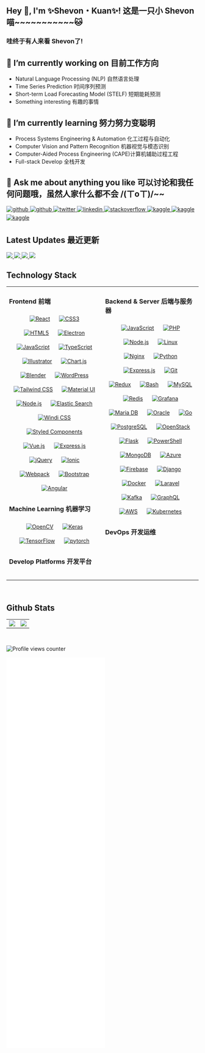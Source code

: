 ## Hey 🌸, I'm ✨Shevon・Kuan✨!  这是一只小 Shevon 喵~~~~~~~~~~~🐱
 
### 哇终于有人来看 Shevon了!  
## 🔭 I’m currently working on 目前工作方向
  - Natural Language Processing (NLP) 自然语言处理
  - Time Series Prediction 时间序列预测
  - Short-term Load Forecasting Model (STELF) 短期能耗预测
  - Something interesting 有趣的事情

## 🌱 I’m currently learning 努力努力变聪明
  - Process Systems Engineering & Automation 化工过程与自动化
  - Computer Vision and Pattern Recognition 机器视觉与模态识别
  - Computer-Aided Process Engineering (CAPE)计算机辅助过程工程 
  - Full-stack Develop 全栈开发

## 💬 Ask me about anything you like 可以讨论和我任何问题哦，虽然人家什么都不会 /(ㄒoㄒ)/~~

<a href="https://t.me/shevonkwan" target="_blank">
<img src=https://img.shields.io/badge/Telegram-2CA5E0?style=for-the-badge&logo=telegram&logoColor=white alt=github style="margin-bottom: 5px;" />
</a>
<a href="https://github.com/shevonkuan" target="_blank">
<img src=https://img.shields.io/badge/github-%2324292e.svg?&style=for-the-badge&logo=github&logoColor=white alt=github style="margin-bottom: 5px;" />
</a>
<a href="https://twitter.com/shevonkuan" target="_blank">
<img src=https://img.shields.io/badge/twitter-%2300acee.svg?&style=for-the-badge&logo=twitter&logoColor=white alt=twitter style="margin-bottom: 5px;" />
</a>
<a href="https://linkedin.com/in/舒文-关-068043159" target="_blank">
<img src=https://img.shields.io/badge/linkedin-%231E77B5.svg?&style=for-the-badge&logo=linkedin&logoColor=white alt=linkedin style="margin-bottom: 5px;" />
</a>
<a href="https://stackoverflow.com/users/16433610" target="_blank">
<img src=https://img.shields.io/badge/stackoverflow-%23F28032.svg?&style=for-the-badge&logo=stackoverflow&logoColor=white alt=stackoverflow style="margin-bottom: 5px;" />
</a>
<a href="https://www.kaggle.com/shevonkwan" target="_blank">
<img src=https://img.shields.io/badge/kaggle-%2344BAE8.svg?&style=for-the-badge&logo=kaggle&logoColor=white alt=kaggle style="margin-bottom: 5px;" />
</a>  
<a href="https://raw.githubusercontent.com/ShevonKuan/images/main/202303212205127.jpg" target="_blank">
<img src=https://img.shields.io/badge/WeChat-07C160?style=for-the-badge&logo=wechat&logoColor=white alt=kaggle style="margin-bottom: 5px;" />
</a>  
 <a href="mailto:drshevonkuan@gmail.com" target="_blank">
<img src=https://img.shields.io/badge/Gmail-D14836?style=for-the-badge&logo=gmail&logoColor=white alt=kaggle style="margin-bottom: 5px;" />
</a> 
<br/>  


## Latest Updates 最近更新  
<a href="https://github.com/ShevonKuan/ACL4SSR/">
  <img  src="https://github-readme-stats.vercel.app/api/pin/?username=shevonkuan&repo=ACL4SSR" />
</a>
<a href="https://github.com/shevonkuan/sub-web">
  <img  src="https://github-readme-stats.vercel.app/api/pin/?username=shevonkuan&repo=sub-web" />
</a>
<a href="https://github.com/shevonkuan/translate-server">
  <img  src="https://github-readme-stats.vercel.app/api/pin/?username=shevonkuan&repo=translate-server" />
</a>
<a href="https://github.com/shevonkuan/csgo_investment">
  <img  src="https://github-readme-stats.vercel.app/api/pin/?username=shevonkuan&repo=csgo_investment" />
</a>

## Technology Stack
<table><tr><td valign="top" width="50%">

### Frontend 前端  
<div align="center">  
<a href="https://reactjs.org/" target="_blank"><img style="margin: 10px" src="https://profilinator.rishav.dev/skills-assets/react-original-wordmark.svg" alt="React" height="35" /></a>  
<a href="https://www.w3schools.com/css/" target="_blank"><img style="margin: 10px" src="https://profilinator.rishav.dev/skills-assets/css3-original-wordmark.svg" alt="CSS3" height="35" /></a>  
<a href="https://en.wikipedia.org/wiki/HTML5" target="_blank"><img style="margin: 10px" src="https://profilinator.rishav.dev/skills-assets/html5-original-wordmark.svg" alt="HTML5" height="35" /></a>  
<a href="https://www.electronjs.org/" target="_blank"><img style="margin: 10px" src="https://profilinator.rishav.dev/skills-assets/electron-original.svg" alt="Electron" height="35" /></a>  
<a href="https://www.javascript.com/" target="_blank"><img style="margin: 10px" src="https://profilinator.rishav.dev/skills-assets/javascript-original.svg" alt="JavaScript" height="35" /></a>  
<a href="https://www.typescriptlang.org/" target="_blank"><img style="margin: 10px" src="https://profilinator.rishav.dev/skills-assets/typescript-original.svg" alt="TypeScript" height="35" /></a>  
<a href="https://www.adobe.com/in/products/illustrator.html" target="_blank"><img style="margin: 10px" src="https://profilinator.rishav.dev/skills-assets/adobe_illustrator-icon.svg" alt="Illustrator" height="35" /></a>  
<a href="https://www.chartjs.org/" target="_blank"><img style="margin: 10px" src="https://profilinator.rishav.dev/skills-assets/logo-title.svg" alt="Chart.js" height="35" /></a>  
<a href="https://www.blender.org/" target="_blank"><img style="margin: 10px" src="https://profilinator.rishav.dev/skills-assets/blender_community_badge_white.svg" alt="Blender" height="35" /></a>  
<a href="https://wordpress.com/" target="_blank"><img style="margin: 10px" src="https://profilinator.rishav.dev/skills-assets/wordpress.png" alt="WordPress" height="35" /></a>  
<a href="https://www.tailwindcss.com/" target="_blank"><img style="margin: 10px" src="https://profilinator.rishav.dev/skills-assets/tailwindcss.svg" alt="Tailwind CSS" height="35" /></a>  
<a href="https://mui.com/" target="_blank"><img style="margin: 10px" src="https://profilinator.rishav.dev/skills-assets/mui.png" alt="Material UI" height="35" /></a>  
<a href="https://nodejs.org/" target="_blank"><img style="margin: 10px" src="https://profilinator.rishav.dev/skills-assets/nodejs-original-wordmark.svg" alt="Node.js" height="35" /></a>  
<a href="https://www.elastic.co/" target="_blank"><img style="margin: 10px" src="https://profilinator.rishav.dev/skills-assets/elasticsearch.png" alt="Elastic Search" height="35" /></a>  
<a href="https://www.windicss.org/" target="_blank"><img style="margin: 10px" src="https://profilinator.rishav.dev/skills-assets/windicss.svg" alt="Windi CSS" height="35" /></a>  
<a href="https://styled-components.com/" target="_blank"><img style="margin: 10px" src="https://profilinator.rishav.dev/skills-assets/styled-components.png" alt="Styled Components" height="35" /></a>  
<a href="https://vuejs.org/" target="_blank"><img style="margin: 10px" src="https://profilinator.rishav.dev/skills-assets/vuejs-original-wordmark.svg" alt="Vue.js" height="35" /></a>  
<a href="https://expressjs.com/" target="_blank"><img style="margin: 10px" src="https://profilinator.rishav.dev/skills-assets/express-original-wordmark.svg" alt="Express.js" height="35" /></a>  
<a href="https://jquery.com/" target="_blank"><img style="margin: 10px" src="https://profilinator.rishav.dev/skills-assets/jquery.png" alt="jQuery" height="35" /></a>  
<a href="https://www.ionicframework.com/" target="_blank"><img style="margin: 10px" src="https://profilinator.rishav.dev/skills-assets/ionic.svg" alt="Ionic" height="35" /></a>  
<a href="https://webpack.js.org/" target="_blank"><img style="margin: 10px" src="https://profilinator.rishav.dev/skills-assets/webpack-original.svg" alt="Webpack" height="35" /></a>  
<a href="https://getbootstrap.com/docs/3.4/javascript/" target="_blank"><img style="margin: 10px" src="https://profilinator.rishav.dev/skills-assets/bootstrap-plain.svg" alt="Bootstrap" height="35" /></a>  
<a href="https://angular.io/" target="_blank"><img style="margin: 10px" src="https://profilinator.rishav.dev/skills-assets/angularjs-original.svg" alt="Angular" height="35" /></a>  
</div>  



### Machine Learning 机器学习  
<div align="center">  
<a href="https://opencv.org/" target="_blank"><img style="margin: 10px" src="https://profilinator.rishav.dev/skills-assets/opencv-icon.svg" alt="OpenCV" height="35" /></a>  
<a href="https://keras.io/" target="_blank"><img style="margin: 10px" src="https://profilinator.rishav.dev/skills-assets/keras.png" alt="Keras" height="35" /></a>  
<a href="https://www.tensorflow.org/" target="_blank"><img style="margin: 10px" src="https://profilinator.rishav.dev/skills-assets/tensorflow-icon.svg" alt="TensorFlow" height="35" /></a>  
<a href="https://pytorch.org/" target="_blank"><img style="margin: 10px" src="https://profilinator.rishav.dev/skills-assets/pytorch-icon.svg" alt="pytorch" height="35" /></a>  
</div>

### Develop Platforms 开发平台
<div align="center">  
<img  src="https://img.shields.io/badge/NVIDIA-Titan RTX-76B900?style=for-the-badge&logo=nvidia&logoColor=white" alt="" height="20" />
<img  src="https://img.shields.io/badge/NVIDIA-RTX 2080Ti-76B900?style=for-the-badge&logo=nvidia&logoColor=white" alt="" height="20" />
<img  src="https://img.shields.io/badge/AMD-Ryzen_7_3800X-ED1C24?style=for-the-badge&logo=amd&logoColor=white" alt="" height="20" />
<img  src="https://img.shields.io/badge/AMD-Ryzen_7_4800U-ED1C24?style=for-the-badge&logo=amd&logoColor=white" alt="" height="20" />
<img  src="https://img.shields.io/badge/Windows-Win_11-0078D6?style=for-the-badge&logo=windows&logoColor=white" alt="" height="20" />
<img  src="https://img.shields.io/badge/Red%20Hat-RHEL_9-EE0000?style=for-the-badge&logo=redhat&logoColor=white" alt="" height="20" />
<img  src="https://img.shields.io/badge/manjaro-20BF5C?style=for-the-badge&logo=manjaro&logoColor=white" alt="" height="20" />
<img  src="https://img.shields.io/badge/lineageos-167C80?style=for-the-badge&logo=lineageos&logoColor=white" alt="" height="20" />
<img  src="https://img.shields.io/badge/Fedora-294172?style=for-the-badge&logo=fedora&logoColor=white" alt="" height="20" />
<img  src="https://img.shields.io/badge/Debian-A81D33?style=for-the-badge&logo=debian&logoColor=white" alt="" height="20" />
<img  src="https://img.shields.io/badge/Alpine_Linux-0D597F?style=for-the-badge&logo=alpine-linux&logoColor=white" alt="" height="20" />
<img  src="https://img.shields.io/badge/Android-14-3DDC84?style=for-the-badge&logo=android&logoColor=white" alt="" height="20" />
</div>
</td><td valign="top" width="50%">



### Backend & Server 后端与服务器  
<div align="center">  
<a href="https://www.javascript.com/" target="_blank"><img style="margin: 10px" src="https://profilinator.rishav.dev/skills-assets/javascript-original.svg" alt="JavaScript" height="35" /></a>  
<a href="https://www.php.net/" target="_blank"><img style="margin: 10px" src="https://profilinator.rishav.dev/skills-assets/php-original.svg" alt="PHP" height="35" /></a>  
<a href="https://nodejs.org/" target="_blank"><img style="margin: 10px" src="https://profilinator.rishav.dev/skills-assets/nodejs-original-wordmark.svg" alt="Node.js" height="35" /></a>  
<a href="https://www.linux.org/" target="_blank"><img style="margin: 10px" src="https://profilinator.rishav.dev/skills-assets/linux-original.svg" alt="Linux" height="35" /></a>  
<a href="https://www.nginx.com/" target="_blank"><img style="margin: 10px" src="https://profilinator.rishav.dev/skills-assets/nginx-original.svg" alt="Nginx" height="35" /></a>  
<a href="https://www.python.org/" target="_blank"><img style="margin: 10px" src="https://profilinator.rishav.dev/skills-assets/python-original.svg" alt="Python" height="35" /></a>  
<a href="https://expressjs.com/" target="_blank"><img style="margin: 10px" src="https://profilinator.rishav.dev/skills-assets/express-original-wordmark.svg" alt="Express.js" height="35" /></a>  
<a href="https://github.com/" target="_blank"><img style="margin: 10px" src="https://profilinator.rishav.dev/skills-assets/git-scm-icon.svg" alt="Git" height="35" /></a>  
<a href="https://redux.js.org/" target="_blank"><img style="margin: 10px" src="https://profilinator.rishav.dev/skills-assets/redux-original.svg" alt="Redux" height="35" /></a>  
<a href="https://www.gnu.org/software/bash/" target="_blank"><img style="margin: 10px" src="https://profilinator.rishav.dev/skills-assets/gnu_bash-icon.svg" alt="Bash" height="35" /></a>  
<a href="https://www.mysql.com/" target="_blank"><img style="margin: 10px" src="https://profilinator.rishav.dev/skills-assets/mysql-original-wordmark.svg" alt="MySQL" height="35" /></a>  
<a href="https://redis.io/" target="_blank"><img style="margin: 10px" src="https://profilinator.rishav.dev/skills-assets/redis-original-wordmark.svg" alt="Redis" height="35" /></a>  
<a href="https://grafana.com/" target="_blank"><img style="margin: 10px" src="https://profilinator.rishav.dev/skills-assets/grafana.png" alt="Grafana" height="35" /></a>  
<a href="https://mariadb.org/" target="_blank"><img style="margin: 10px" src="https://profilinator.rishav.dev/skills-assets/mariadb.png" alt="Maria DB" height="35" /></a>  
<a href="https://www.oracle.com/in/index.html" target="_blank"><img style="margin: 10px" src="https://profilinator.rishav.dev/skills-assets/oracle-original.svg" alt="Oracle" height="35" /></a>  
<a href="https://go.dev/" target="_blank"><img style="margin: 10px" src="https://profilinator.rishav.dev/skills-assets/go-original.svg" alt="Go" height="35" /></a>  
<a href="https://www.postgresql.org/" target="_blank"><img style="margin: 10px" src="https://profilinator.rishav.dev/skills-assets/postgresql-original-wordmark.svg" alt="PostgreSQL" height="35" /></a>  
<a href="https://www.openstack.org/" target="_blank"><img style="margin: 10px" src="https://profilinator.rishav.dev/skills-assets/openstack.png" alt="OpenStack" height="35" /></a>  
<a href="https://flask.palletsprojects.com/" target="_blank"><img style="margin: 10px" src="https://profilinator.rishav.dev/skills-assets/flask.png" alt="Flask" height="35" /></a>  
<a href="https://docs.microsoft.com/en-us/powershell/" target="_blank"><img style="margin: 10px" src="https://profilinator.rishav.dev/skills-assets/powershell.png" alt="PowerShell" height="35" /></a>  
<a href="https://www.mongodb.com/" target="_blank"><img style="margin: 10px" src="https://profilinator.rishav.dev/skills-assets/mongodb-original-wordmark.svg" alt="MongoDB" height="35" /></a>  
<a href="https://azure.microsoft.com/en-in/" target="_blank"><img style="margin: 10px" src="https://profilinator.rishav.dev/skills-assets/microsoft_azure-icon.svg" alt="Azure" height="35" /></a>  
<a href="https://firebase.google.com/" target="_blank"><img style="margin: 10px" src="https://profilinator.rishav.dev/skills-assets/firebase.png" alt="Firebase" height="35" /></a>  
<a href="https://www.djangoproject.com/" target="_blank"><img style="margin: 10px" src="https://profilinator.rishav.dev/skills-assets/django-original.svg" alt="Django" height="35" /></a>  
<a href="https://www.docker.com/" target="_blank"><img style="margin: 10px" src="https://profilinator.rishav.dev/skills-assets/docker-original-wordmark.svg" alt="Docker" height="35" /></a>  
<a href="https://laravel.com/" target="_blank"><img style="margin: 10px" src="https://profilinator.rishav.dev/skills-assets/laravel-plain-wordmark.svg" alt="Laravel" height="35" /></a>  
<a href="https://kafka.apache.org/" target="_blank"><img style="margin: 10px" src="https://profilinator.rishav.dev/skills-assets/apache_kafka-icon.svg" alt="Kafka" height="35" /></a>  
<a href="https://graphql.org/" target="_blank"><img style="margin: 10px" src="https://profilinator.rishav.dev/skills-assets/graphql.png" alt="GraphQL" height="35" /></a>  
<a href="https://aws.amazon.com/" target="_blank"><img style="margin: 10px" src="https://profilinator.rishav.dev/skills-assets/amazonwebservices-original-wordmark.svg" alt="AWS" height="35" /></a>  
<a href="https://kubernetes.io/" target="_blank"><img style="margin: 10px" src="https://profilinator.rishav.dev/skills-assets/kubernetes-icon.svg" alt="Kubernetes" height="35" /></a>  
</div>


### DevOps 开发运维
<div align="center">  
<img  src="https://img.shields.io/badge/Adobe%20Photoshop-31A8FF?logo=adobephotoshop&logoColor=fff&style=for-the-badge" alt="" height="20" />
<img  src="https://img.shields.io/badge/Adobe%20Illustrator-FF9A00?logo=adobeillustrator&logoColor=fff&style=for-the-badge" alt="" height="20" />
<img  src="https://img.shields.io/badge/Adobe%20Dreamweaver-FF61F6?logo=adobedreamweaver&logoColor=fff&style=for-the-badge" alt="" height="20" />
<img  src="https://img.shields.io/badge/Adobe%20After%20Effects-99F?logo=adobeaftereffects&logoColor=fff&style=for-the-badge" alt="" height="20" />
<img  src="https://img.shields.io/badge/Adobe%20Premiere%20Pro-99F?logo=adobepremierepro&logoColor=fff&style=for-the-badge" alt="" height="20" />
<img  src="https://img.shields.io/badge/windows%20terminal-4D4D4D?style=for-the-badge&logo=windows%20terminal&logoColor=white" alt="" height="20" />
<img  src="https://img.shields.io/badge/Raspberry%20Pi-A22846?style=for-the-badge&logo=Raspberry%20Pi&logoColor=white" alt="" height="20" />
<img  src="https://img.shields.io/badge/prettier-1A2C34?style=for-the-badge&logo=prettier&logoColor=F7BA3E" alt="" height="20" />
<img  src="https://img.shields.io/badge/Visual_Studio_Code-0078D4?style=for-the-badge&logo=visual%20studio%20code&logoColor=white" alt="" height="20" />
<img  src="https://img.shields.io/badge/Android_Studio-3DDC84?style=for-the-badge&logo=android-studio&logoColor=white" alt="" height="20" />
<img  src="https://img.shields.io/badge/Vercel-000000?style=for-the-badge&logo=vercel&logoColor=white" alt="" height="20" />
<img  src="https://img.shields.io/badge/Cloudflare-F38020?style=for-the-badge&logo=Cloudflare&logoColor=white" alt="" height="20" />
<img  src="https://img.shields.io/badge/Alibaba_Cloud-FF6A00?style=for-the-badge&logo=alibabacloud&logoColor=white" alt="" height="20" />
</div>

</td>
</tr></table>  

<br/>  

## Github Stats  
<table><tr><td valign="top" width="50%">

<img src="https://github-readme-stats.vercel.app/api?username=ShevonKuan&count_private=true&show_icons=true&include_all_commits=true" align="left" style="height: 100%" />

</td><td valign="top" width="50%">

<img src="https://github-readme-stats.vercel.app/api/top-langs/?username=shevonkuan&layout=compact&hide=html,css,shell" align="left" style="height: 100%" />

</td></tr></table>  

<br/>  

![Profile views counter](https://komarev.com/ghpvc/?username=shevonkuan&&style=flat-square)  

![Metrics](/github-metrics.svg)
  
